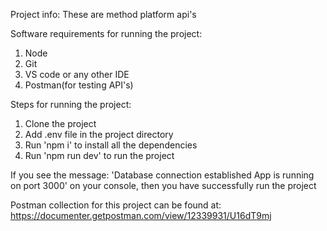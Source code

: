 Project info:
These are method platform api's

Software requirements for running the project:
1) Node
2) Git
3) VS code or any other IDE
4) Postman(for testing API's)

Steps for running the project:
1) Clone the project
2) Add .env file in the project directory
3) Run 'npm i' to install all the dependencies
4) Run 'npm run dev' to run the project

If you see the message:
'Database connection established
App is running on port 3000'
on your console, then you have successfully run the project

Postman collection for this project can be found at:
https://documenter.getpostman.com/view/12339931/U16dT9mj
